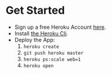 # Get Started
- Sign up a free Heroku Account [here](https://signup.heroku.com).
- Install [the Heroku Cli](https://devcenter.heroku.com/articles/heroku-cli).
- Deploy the App: 
  1. `heroku create`
  2. `git push heroku master`
  3. `heroku ps:scale web=1`
  4. `heroku open`

